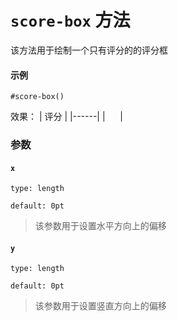 # `score-box` 方法

该方法用于绘制一个只有评分的的评分框

#### 示例
```typst
#score-box()
```
效果：
| 评分 |
|------|
| &nbsp;&nbsp;&nbsp;&nbsp; |

### 参数

#### `x`

`type: length`

`default: 0pt`
>该参数用于设置水平方向上的偏移

#### `y`

`type: length`

`default: 0pt`

>该参数用于设置竖直方向上的偏移

